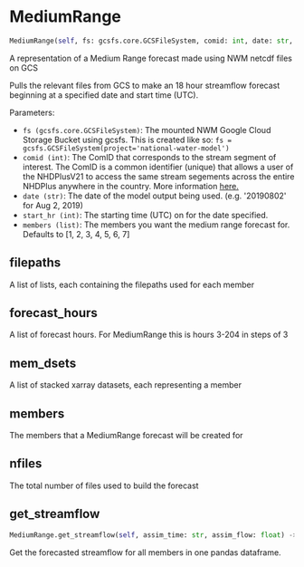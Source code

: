 # MediumRange
```python
MediumRange(self, fs: gcsfs.core.GCSFileSystem, comid: int, date: str, start_hr: int, members: list = [1, 2, 3, 4, 5, 6, 7], NWMtype='medium')
```
A representation of a Medium Range forecast made using NWM netcdf files on GCS

Pulls the relevant files from GCS to make an 18 hour streamflow forecast beginning
at a specified date and start time (UTC).

Parameters:

 - `fs (gcsfs.core.GCSFileSystem)`: The mounted NWM Google Cloud Storage Bucket using gcsfs.
    This is created like so: `fs = gcsfs.GCSFileSystem(project='national-water-model')`
 - `comid (int)`: The ComID that corresponds to the stream segment of interest.
    The ComID is a common identifier (unique) that allows a user of the NHDPlusV21
    to access the same stream segements across the entire NHDPlus anywhere in the
    country. More information [here.](http://www.horizon-systems.com/NHDPlus/NHDPlusV2_documentation.php#NHDPlusV2%20User%20Guide)
 - `date (str)`: The date of the model output being used. (e.g. '20190802' for Aug 2, 2019)
 - `start_hr (int)`: The starting time (UTC) on for the date specified.
 - `members (list)`: The members you want the medium range forecast for. Defaults to [1, 2, 3, 4, 5, 6, 7]

## filepaths
A list of lists, each containing the filepaths used for each member
## forecast_hours
A list of forecast hours. For MediumRange this is hours 3-204 in steps of 3
## mem_dsets
A list of stacked xarray datasets, each representing a member
## members
The members that a MediumRange forecast will be created for
## nfiles
The total number of files used to build the forecast
## get_streamflow
```python
MediumRange.get_streamflow(self, assim_time: str, assim_flow: float) -> pandas.core.frame.DataFrame
```
Get the forecasted streamflow for all members in one pandas dataframe.